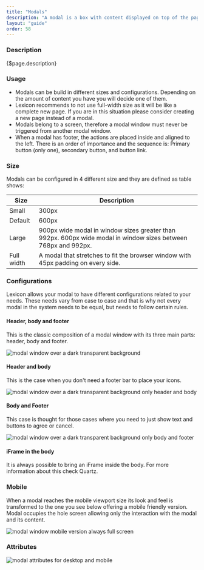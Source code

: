 ```yaml
---
title: "Modals"
description: "A modal is a box with content displayed on top of the page to capture the user’s attention for an specific action inside the same process. Modals are subordinated to pages."
layout: "guide"
order: 58
---
```


### Description

{$page.description}

### Usage

* Modals can be build in different sizes and configurations. Depending on the amount of content you have you will decide one of them.
* Lexicon recommends to not use full-width size as it will be like a complete new page. If you are in this situation please consider creating a new page instead of a modal.
* Modals belong to a screen, therefore a modal window must never be triggered from another modal window.
* When a modal has footer, the actions are placed inside and aligned to the left. There is an order of importance and the sequence is: Primary button (only one), secondary button, and button link.

### Size

Modals can be configured in 4 different size and they are defined as table shows:

| Size | Description |
| ---- | ----- |
| Small | 300px |
| Default | 600px |
| Large | 900px wide modal in window sizes greater than 992px. 600px wide modal in window sizes between 768px and 992px. |
| Full width | A modal that stretches to fit the browser window with 45px padding on every side. |

### Configurations

Lexicon allows your modal to have different configurations related to your needs. These needs vary from case to case and that is why not every modal in the system needs to be equal, but needs to follow certain rules.

#### Header, body and footer

This is the classic composition of a modal window with its three main parts: header, body and footer.

![modal window over a dark transparent background](/images/lexicon-1/modal.png)

#### Header and body

This is the case when you don't need a footer bar to place your icons.

![modal window over a dark transparent background only header and body](/images/lexicon-1/modalHeaderBody.png)

#### Body and Footer

This case is thought for those cases where you need to just show text and buttons to agree or cancel.

![modal window over a dark transparent background only body and footer](/images/lexicon-1/modalBodyFooter.png)

#### iFrame in the body

It is always possible to bring an iFrame inside the body. For more information about this check Quartz.

### Mobile

When a modal reaches the mobile viewport size its look and feel is transformed to the one you see below offering a mobile friendly version. Modal occupies the hole screen allowing only the interaction with the modal and its content.

![modal window mobile version always full screen](/images/lexicon-1/modalMobileWhiteBg.png)

### Attributes

![modal attributes for desktop and mobile](/images/lexicon-1/modalAttributes.png)

